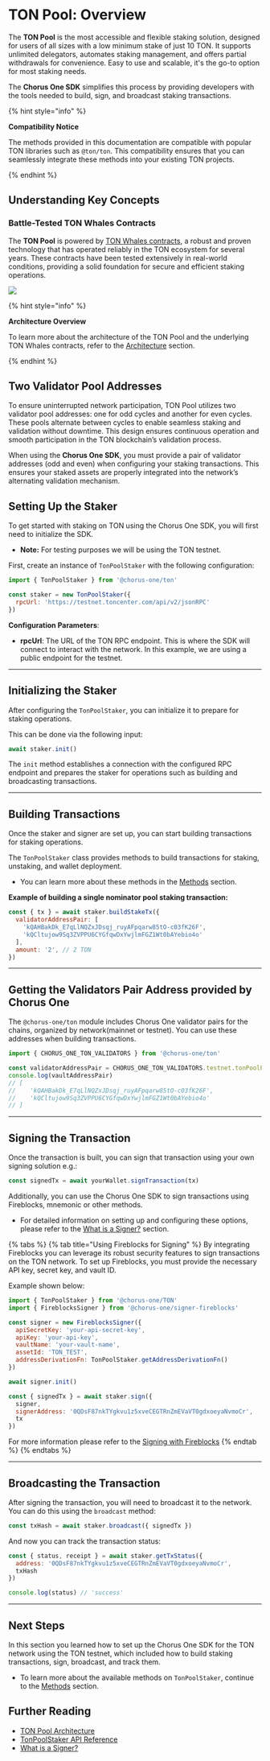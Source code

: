 # TON Pool: Overview

The **TON Pool** is the most accessible and flexible staking solution, designed for users of all sizes with a low minimum stake of just 10 TON. It supports unlimited delegators, automates staking management, and offers partial withdrawals for convenience. Easy to use and scalable, it's the go-to option for most staking needs.

The **Chorus One SDK** simplifies this process by providing developers with the tools needed to build, sign, and broadcast staking transactions.

{% hint style="info" %}

**Compatibility Notice**

The methods provided in this documentation are compatible with popular TON libraries such as `@ton/ton`. This compatibility ensures that you can seamlessly integrate these methods into your existing TON projects.

{% endhint %}

## Understanding Key Concepts


### Battle-Tested TON Whales Contracts

The **TON Pool** is powered by [TON Whales contracts](https://tonwhales.com/), a robust and proven technology that has operated reliably in the TON ecosystem for several years. These contracts have been tested extensively in real-world conditions, providing a solid foundation for secure and efficient staking operations.

![](../../../assets/ton-pool-architecture/ton-whales-contract-first-iteration.png)


{% hint style="info" %}

**Architecture Overview**

To learn more about the architecture of the TON Pool and the underlying TON Whales contracts, refer to the [Architecture](architecture.md) section.

{% endhint %}


## Two Validator Pool Addresses

To ensure uninterrupted network participation, TON Pool utilizes two validator pool addresses: one for odd cycles and another for even cycles. These pools alternate between cycles to enable seamless staking and validation without downtime. This design ensures continuous operation and smooth participation in the TON blockchain’s validation process.

When using the **Chorus One SDK**, you must provide a pair of validator addresses (odd and even) when configuring your staking transactions. This ensures your staked assets are properly integrated into the network’s alternating validation mechanism.

## Setting Up the Staker

To get started with staking on TON using the Chorus One SDK, you will first need to initialize the SDK.

- **Note:** For testing purposes we will be using the TON testnet.

First, create an instance of `TonPoolStaker` with the following configuration:

```javascript
import { TonPoolStaker } from '@chorus-one/ton'

const staker = new TonPoolStaker({
  rpcUrl: 'https://testnet.toncenter.com/api/v2/jsonRPC'
})
```

**Configuration Parameters**:

- **rpcUrl**: The URL of the TON RPC endpoint. This is where the SDK will connect to interact with the network. In this example, we are using a public endpoint for the testnet.

---

## Initializing the Staker

After configuring the `TonPoolStaker`, you can initialize it to prepare for staking operations.

This can be done via the following input:

```javascript
await staker.init()
```

The `init` method establishes a connection with the configured RPC endpoint and prepares the staker for operations such as building and broadcasting transactions.

---

## Building Transactions

Once the staker and signer are set up, you can start building transactions for staking operations.

The `TonPoolStaker` class provides methods to build transactions for staking, unstaking, and wallet deployment.

- You can learn more about these methods in the [Methods](methods.md) section.

**Example of building a single nominator pool staking transaction:**

```javascript
const { tx } = await staker.buildStakeTx({
  validatorAddressPair: [
    'kQAHBakDk_E7qLlNQZxJDsqj_ruyAFpqarw85tO-c03fK26F',
    'kQCltujow9Sq3ZVPPU6CYGfqwDxYwjlmFGZ1Wt0bAYebio4o'
  ],
  amount: '2', // 2 TON
})
```

---

## Getting the Validators Pair Address provided by Chorus One

The `@chorus-one/ton` module includes Chorus One validator pairs for the  chains, organized by network(mainnet or testnet). You can use these addresses when building transactions.

```javascript
import { CHORUS_ONE_TON_VALIDATORS } from '@chorus-one/ton'

const validatorAddressPair = CHORUS_ONE_TON_VALIDATORS.testnet.tonPoolPair
console.log(vaultAddressPair)
// [
//    'kQAHBakDk_E7qLlNQZxJDsqj_ruyAFpqarw85tO-c03fK26F',
//    'kQCltujow9Sq3ZVPPU6CYGfqwDxYwjlmFGZ1Wt0bAYebio4o'
// ]
```


---

## Signing the Transaction

Once the transaction is built, you can sign that transaction using your own signing solution e.g.:

```js
const signedTx = await yourWallet.signTransaction(tx)
```

Additionally, you can use the Chorus One SDK to sign transactions using Fireblocks, mnemonic or other methods.

- For detailed information on setting up and configuring these options, please refer to the [What is a Signer?](../../signers-explained/what-is-a-signer.md) section.

{% tabs %}
{% tab title="Using Fireblocks for Signing" %}
By integrating Fireblocks you can leverage its robust security features to sign transactions on the TON network. To set up Fireblocks, you must provide the necessary API key, secret key, and vault ID.

Example shown below:

```javascript
import { TonPoolStaker } from '@chorus-one/TON'
import { FireblocksSigner } from '@chorus-one/signer-fireblocks'

const signer = new FireblocksSigner({
  apiSecretKey: 'your-api-secret-key',
  apiKey: 'your-api-key',
  vaultName: 'your-vault-name',
  assetId: 'TON_TEST',
  addressDerivationFn: TonPoolStaker.getAddressDerivationFn()
})

await signer.init()

const { signedTx } = await staker.sign({
  signer,
  signerAddress: '0QDsF87nkTYgkvu1z5xveCEGTRnZmEVaVT0gdxoeyaNvmoCr',
  tx
})
```

For more information please refer to the [Signing with Fireblocks](../../../signers-explained/fireblocks.md)
{% endtab %}
{% endtabs %}

---

## Broadcasting the Transaction

After signing the transaction, you will need to broadcast it to the network. You can do this using the `broadcast` method:

```javascript
const txHash = await staker.broadcast({ signedTx })
```

And now you can track the transaction status:

```javascript
const { status, receipt } = await staker.getTxStatus({
  address: '0QDsF87nkTYgkvu1z5xveCEGTRnZmEVaVT0gdxoeyaNvmoCr',
  txHash
})

console.log(status) // 'success'
```

---

## Next Steps

In this section you learned how to set up the Chorus One SDK for the TON network using the TON testnet, which included how to build staking transactions, sign, broadcast, and track them.

- To learn more about the available methods on `TonPoolStaker`, continue to the [Methods](methods.md) section.

## Further Reading
- [TON Pool Architecture](architecture.md)
- [TonPoolStaker API Reference](../../../docs/classes/ton_src.TonPoolStaker.md)
- [What is a Signer?](../../../signers-explained/what-is-a-signer.md)
